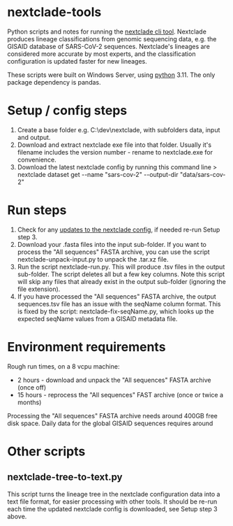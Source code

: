 # nextclade-tools
Python scripts and notes for running the [nextclade cli tool](nextclade.org). Nextclade produces lineage classifications from genomic sequencing data, e.g. the GISAID database of SARS-CoV-2 sequences. Nextclade's lineages are considered more accurate by most experts, and the classification configuration is updated faster for new lineages.

These scripts were built on Windows Server, using [python](python.org) 3.11. The only package dependency is pandas.

# Setup / config steps

1. Create a base folder e.g. C:\dev\nextclade, with subfolders data, input and output.
2. Download and extract nextclade exe file into that folder. Usually it's filename includes the version number - rename to nextclade.exe for convenience.
3. Download the latest nextclade config by running this command line > nextclade dataset get --name "sars-cov-2" --output-dir "data/sars-cov-2"

# Run steps

1. Check for any [updates to the nextclade config](https://github.com/nextstrain/nextclade_data/releases), if needed re-run Setup step 3.
2. Download your .fasta files into the input sub-folder. If you want to process the "All sequences" FASTA archive, you can use the script nextclade-unpack-input.py to unpack the .tar.xz file.
4. Run the script nextclade-run.py. This will produce .tsv files in the output sub-folder. The script deletes all but a few key columns. Note this script will skip any files that already exist in the output sub-folder (ignoring the file extension).
5. If you have processed the "All sequences" FASTA archive, the output sequences.tsv file has an issue with the seqName column format. This is fixed by the script: nextclade-fix-seqName.py, which looks up the expected seqName values from a GISAID metadata file.

# Environment requirements

Rough run times, on a 8 vcpu machine:
- 2 hours - download and unpack the "All sequences" FASTA archive (once off)
- 15 hours - reprocess the "All sequences" FAST archive (once or twice a months)

Processing the "All sequences" FASTA archive needs around 400GB free disk space.  Daily data for the global GISAID sequences requires around 

# Other scripts

## nextclade-tree-to-text.py
This script turns the lineage tree in the nextclade configuration data into a text file format, for easier processing with other tools.  It should be re-run each time the updated nextclade config is downloaded, see Setup step 3 above.
